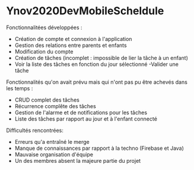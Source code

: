 # Ynov2020DevMobileScheldule
Fonctionnalitées développées :
- Création de compte et connexion à l'application
- Gestion des relations entre parents et enfants
- Modification du compte
- Création de tâches (incomplet : impossible de lier la tâche à un enfant)
- Voir la liste des tâches en fonction du jour sélectionné
-Valider une tâche

Fonctionnalités qu'on avait prévu mais qui n'ont pas pu être achevés dans les temps :
- CRUD complet des tâches
- Récurrence complête des tâches
- Gestion de l'alarme et de notifications pour les tâches
- Liste des tâches par rapport au jour et à l'enfant connecté

Difficultés rencontrées:
- Erreurs qu'a entraîné le merge
- Manque de connaissances par rapport à la techno (Firebase et Java)
- Mauvaise organisation d'équipe
- Un des membres absent la majeure partie du projet
